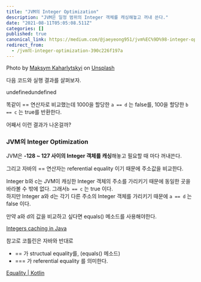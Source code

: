 ```yaml
---
title: "JVM의 Integer Optimization"
description: "JVM은 일정 범위의 Integer 객체를 캐싱해놓고 꺼내 쓴다."
date: "2021-08-11T05:05:08.511Z"
categories: []
published: true
canonical_link: https://medium.com/@jaeyeong951/jvm%EC%9D%98-integer-optimization-390c226f197a
redirect_from:
  - /jvm의-integer-optimization-390c226f197a
---
```


Photo by [Maksym Kaharlytskyi](https://unsplash.com/@qwitka?utm_source=medium&utm_medium=referral) on [Unsplash](https://unsplash.com?utm_source=medium&utm_medium=referral)

다음 코드와 실행 결과를 살펴보자.

undefinedundefined

똑같이 == 연산자로 비교했는데 1000을 할당한 `a == d` 는 false를, 100을 할당한 `b == c` 는 true를 반환한다.

어째서 이런 결과가 나온걸까?

### JVM의 Integer Optimization

JVM은 **\-128 ~ 127 사이의 Integer 객체를 캐싱**해놓고 필요할 때 마다 꺼내쓴다.

그리고 자바의 == 연산자는 referential equality 이기 때문에 주소값을 비교한다.

Integer b와 c는 JVM이 캐싱한 Integer 객체의 주소를 가리키기 때문에 동일한 곳을 바라볼 수 밖에 없다. 그래서`b == c` 는 true 이다.  
하지만 Integer a와 d는 각기 다른 주소의 Integer 객체를 가리키기 때문에 `a == d` 는 false 이다.

만약 a와 d의 값을 비교하고 싶다면 equals() 메소드를 사용해야한다.

[Integers caching in Java](https://stackoverflow.com/questions/3131136/integers-caching-in-java)

참고로 코틀린은 자바와 반대로

-   \== 가 structual equality를, (equals() 메소드)
-   \=== 가 referential equality 를 의미한다.

[Equality | Kotlin](https://kotlinlang.org/docs/equality.html)
